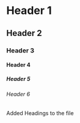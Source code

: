 # Header 1
## Header 2
### Header 3
#### Header 4
##### Header 5
###### Header 6

Added Headings to the file
